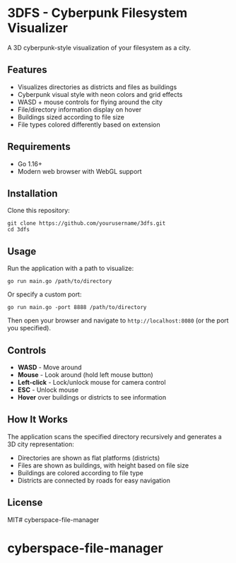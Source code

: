 # 3DFS - Cyberpunk Filesystem Visualizer

A 3D cyberpunk-style visualization of your filesystem as a city.

## Features

- Visualizes directories as districts and files as buildings
- Cyberpunk visual style with neon colors and grid effects
- WASD + mouse controls for flying around the city
- File/directory information display on hover
- Buildings sized according to file size
- File types colored differently based on extension

## Requirements

- Go 1.16+
- Modern web browser with WebGL support

## Installation

Clone this repository:

```
git clone https://github.com/yourusername/3dfs.git
cd 3dfs
```

## Usage

Run the application with a path to visualize:

```
go run main.go /path/to/directory
```

Or specify a custom port:

```
go run main.go -port 8888 /path/to/directory
```

Then open your browser and navigate to `http://localhost:8080` (or the port you specified).

## Controls

- **WASD** - Move around
- **Mouse** - Look around (hold left mouse button)
- **Left-click** - Lock/unlock mouse for camera control
- **ESC** - Unlock mouse
- **Hover** over buildings or districts to see information

## How It Works

The application scans the specified directory recursively and generates a 3D city representation:

- Directories are shown as flat platforms (districts)
- Files are shown as buildings, with height based on file size
- Buildings are colored according to file type
- Districts are connected by roads for easy navigation

## License

MIT# cyberspace-file-manager
# cyberspace-file-manager
